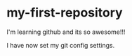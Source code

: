 # my-first-repository

I'm learning github and its so awesome!!!

I have now set my git config settings.